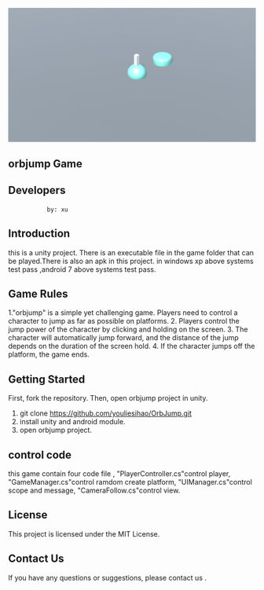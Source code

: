 ![Image text](picture/orbjump.png)
## orbjump Game

## Developers
               by: xu

## Introduction
this is a unity project. There is an executable file in the game folder that can be played.There is also an apk in this project.
in windows xp above systems test pass ,android 7 above systems test pass.

## Game Rules
1."orbjump" is a simple yet challenging game. Players need to control a character to jump as far as possible on platforms.
2. Players control the jump power of the character by clicking and holding on the screen.
3. The character will automatically jump forward, and the distance of the jump depends on the duration of the screen hold.
4. If the character jumps off the platform, the game ends.

## Getting Started
  First, fork the repository. Then, open orbjump project in unity.
1. git clone https://github.com/youliesihao/OrbJump.git
2. install unity and android module.
3. open orbjump project.
## control code 
 this game contain four code file ,
 "PlayerController.cs"control player,
 "GameManager.cs"control ramdom create platform,
 "UIManager.cs"control scope and  message,
 "CameraFollow.cs"control view.
## License

This project is licensed under the MIT License.

## Contact Us

If you have any questions or suggestions, please contact us .

